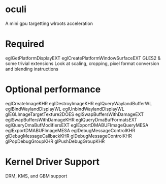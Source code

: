 # oculi
A mini gpu targetting wlroots acceleration

# Required
eglGetPlatformDisplayEXT
eglCreatePlatformWindowSurfaceEXT
GLES2 & some trivial extensions
Look at scaling, cropping, pixel format conversion and blending instructions

# Optional performance
eglCreateImageKHR
eglDestroyImageKHR
eglQueryWaylandBufferWL
eglBindWaylandDisplayWL
eglUnbindWaylandDisplayWL
glEGLImageTargetTexture2DOES
eglSwapBuffersWithDamageEXT
eglSwapBuffersWithDamageKHR
eglQueryDmaBufFormatsEXT
eglQueryDmaBufModifiersEXT
eglExportDMABUFImageQueryMESA
eglExportDMABUFImageMESA
eglDebugMessageControlKHR
glDebugMessageCallbackKHR
glDebugMessageControlKHR
glPopDebugGroupKHR
glPushDebugGroupKHR

# Kernel Driver Support
DRM, KMS, and GBM support
